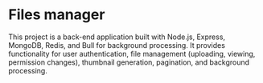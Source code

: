 # Files manager
This project is a back-end application built with Node.js, Express, MongoDB, Redis, and Bull for background processing. It provides functionality for user authentication, file management (uploading, viewing, permission changes), thumbnail generation, pagination, and background processing.
